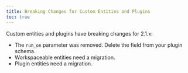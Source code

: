 ```yaml
---
title: Breaking Changes for Custom Entities and Plugins
toc: true
---
```


Custom entities and plugins have breaking changes for 2.1.x:
  - The `run_on` parameter was removed. Delete the field from your plugin schema.
  - Workspaceable entities need a migration.
  - Plugin entities need a migration.
